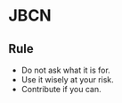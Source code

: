 # JBCN

## Rule

* Do not ask what it is for.
* Use it wisely at your risk.
* Contribute if you can.

